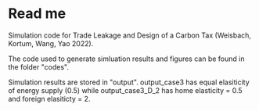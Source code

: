# Read me
Simulation code for Trade Leakage and Design of a Carbon Tax (Weisbach, Kortum, Wang, Yao 2022).

The code used to generate simluation results and figures can be found in the folder "codes".

Simulation results are stored in "output". output_case3 has equal elasiticity of energy supply (0.5) while output_case3_D_2 has home elasticity = 0.5 and foreign elasiticty = 2.

